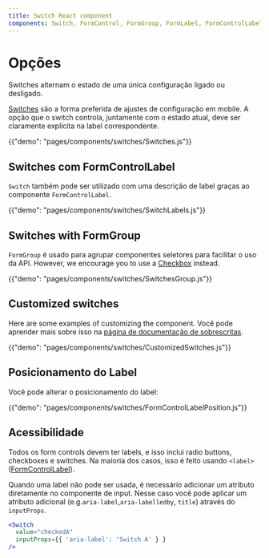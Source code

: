 ```yaml
---
title: Switch React component
components: Switch, FormControl, FormGroup, FormLabel, FormControlLabel
---
```


# Opções

<p class="description">Switches alternam o estado de uma única configuração ligado ou desligado.</p>

[Switches](https://material.io/design/components/selection-controls.html#switches) são a forma preferida de ajustes de configuração em mobile. A opção que o switch controla, juntamente com o estado atual, deve ser claramente explícita na label correspondente.

{{"demo": "pages/components/switches/Switches.js"}}

## Switches com FormControlLabel

`Switch` também pode ser utilizado com uma descrição de label graças ao componente `FormControlLabel`.

{{"demo": "pages/components/switches/SwitchLabels.js"}}

## Switches with FormGroup

`FormGroup` é usado para agrupar componentes seletores para facilitar o uso da API. However, we encourage you to use a [Checkbox](#checkboxes) instead.

{{"demo": "pages/components/switches/SwitchesGroup.js"}}

## Customized switches

Here are some examples of customizing the component. Você pode aprender mais sobre isso na [página de documentação de sobrescritas](/customization/components/).

{{"demo": "pages/components/switches/CustomizedSwitches.js"}}

## Posicionamento do Label

Você pode alterar o posicionamento do label:

{{"demo": "pages/components/switches/FormControlLabelPosition.js"}}

## Acessibilidade

Todos os form controls devem ter labels, e isso inclui radio buttons, checkboxes e switches. Na maioria dos casos, isso é feito usando `<label>` ([FormControlLabel](/api/form-control-label/)).

Quando uma label não pode ser usada, é necessário adicionar um atributo diretamente no componente de input. Nesse caso você pode aplicar um atributo adicional (e.g.`aria-label`,`aria-labelledby`, `title`) através do `inputProps`.

```jsx
<Switch
  value="checkedA"
  inputProps={{ 'aria-label': 'Switch A' } }
/>
```
